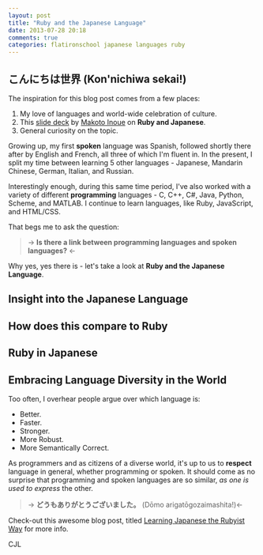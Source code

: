 ```yaml
---
layout: post
title: "Ruby and the Japanese Language"
date: 2013-07-28 20:18
comments: true
categories: flatironschool japanese languages ruby
---
```


## **こんにちは世界** (Kon'nichiwa sekai!)

The inspiration for this blog post comes from a few places:

1. My love of languages and world-wide celebration of culture.
2. This [slide deck](http://www.slideshare.net/inouemak/ruby-and-japanesepdf) by [Makoto Inoue](https://twitter.com/makoto_inoue) on **Ruby and Japanese**.
3. General curiosity on the topic.

Growing up, my first **spoken** language was Spanish, followed shortly there after by English and French, all three of which I'm fluent in. In the present, I split my time between learning 5 other languages - Japanese, Mandarin Chinese, German, Italian, and Russian.  

Interestingly enough, during this same time period, I've also worked with a variety of different **programming** languages - C, C++, C#, Java, Python, Scheme, and MATLAB. I continue to learn languages, like Ruby, JavaScript, and HTML/CSS.  

That begs me to ask the question:  

>-> **Is there a link between programming languages and spoken languages?** <-

Why yes, yes there is - let's take a look at **Ruby and the Japanese Language**.

## Insight into the Japanese Language

## How does this compare to Ruby

## Ruby in Japanese

## Embracing Language Diversity in the World

Too often, I overhear people argue over which language is:  

- Better.
- Faster.
- Stronger.
- More Robust.
- More Semantically Correct.

As programmers and as citizens of a diverse world, it's up to us to **respect** language in general, whether programming or spoken. It should come as no surprise that programming and spoken languages are so similar, _as one is used to express_ the other.  

>-> **どうもありがとうございました。** (Dōmo arigatōgozaimashita!)<-

Check-out this awesome blog post, titled [Learning Japanese the Rubyist Way](http://blog.new-bamboo.co.uk/2010/12/17/learning-japanese-the-rubyist-way) for more info.

CJL